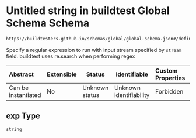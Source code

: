 # Untitled string in buildtest Global Schema Schema

```txt
https://buildtesters.github.io/schemas/global/global.schema.json#/definitions/status/properties/regex/properties/exp
```

Specify a regular expression to run with input stream specified by `stream` field. buildtest uses re.search when performing regex


| Abstract            | Extensible | Status         | Identifiable            | Custom Properties | Additional Properties | Access Restrictions | Defined In                                                                  |
| :------------------ | ---------- | -------------- | ----------------------- | :---------------- | --------------------- | ------------------- | --------------------------------------------------------------------------- |
| Can be instantiated | No         | Unknown status | Unknown identifiability | Forbidden         | Allowed               | none                | [global.schema.json\*](../../out/global.schema.json "open original schema") |

## exp Type

`string`
